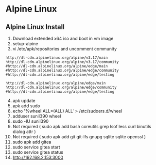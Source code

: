 # Alpine Linux


## Alpine Linux Install

1. Download extended x64 iso and boot in vm image
2. setup-alpine
3. vi /etc/apk/repositories and uncomment community
```
http://dl-cdn.alpinelinux.org/alpine/v3.17/main
http://dl-cdn.alpinelinux.org/alpine/v3.17/community
#http://dl-cdn.alpinelinux.org/alpine/edge/main
#http://dl-cdn.alpinelinux.org/alpine/edge/community
#http://dl-cdn.alpinelinux.org/alpine/edge/testing

http://dl-cdn.alpinelinux.org/alpine/edge/main
http://dl-cdn.alpinelinux.org/alpine/edge/community
#http://dl-cdn.alpinelinux.org/alpine/edge/testing
```
4. apk update
5. apk add sudo
6. echo '%wheel ALL=(ALL) ALL' > /etc/sudoers.d/wheel
7. adduser sunil390 wheel
8. sudo -lU sunil390
9. Not required ( sudo apk add bash coreutils grep lsof less curl binutils dialog attr )
10. Not required ( sudo apk add git git-lfs gnupg sqlite sqlite openssl )
11. sudo apk add gitea
12. sudo service gitea start
13. sudo service gitea status
14. http://192.168.2.153:3000
